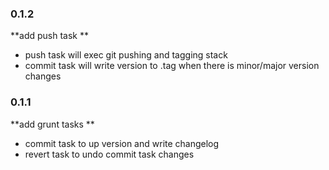 ### 0.1.2
  **add push task **
  - push task will exec git pushing and tagging stack
  - commit task will write version to .tag when there is minor/major version changes

### 0.1.1
  **add grunt tasks  **
  - commit task to up version and write changelog
  - revert task to undo commit task changes

